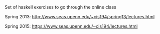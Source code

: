 Set of haskell exercises to go through the online class

Spring 2013:
http://www.seas.upenn.edu/~cis194/spring13/lectures.html

Spring 2015:
https://www.seas.upenn.edu/~cis194/lectures.html
